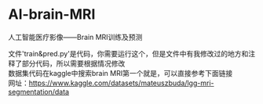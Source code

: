 # AI-brain-MRI
人工智能医疗影像——Brain MRI训练及预测                 

文件'train&pred.py'是代码，你需要运行这个，但是文件中有我修改过的地方和注释了部分代码，所以需要根据情况修改                    
数据集代码在kaggle中搜索brain MRI第一个就是，可以直接参考下面链接            
网址：https://www.kaggle.com/datasets/mateuszbuda/lgg-mri-segmentation/data    

